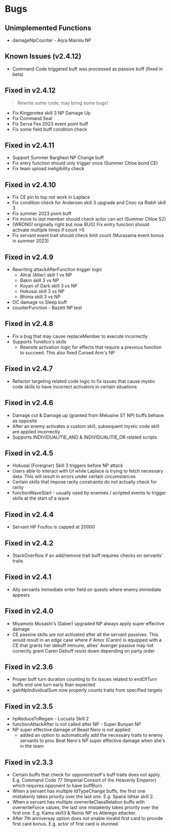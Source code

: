 # Bugs

## Unimplemented Functions

- damageNpCounter - Aŋra Mainiiu NP

## Known Issues (v2.4.12)

- Command Code triggered buff was processed as passive buff (fixed in beta)

## Fixed in v2.4.12

> Rewrite some code, may bring some bugs!

- Fix Kingprotea skill 3 NP Damage Up
- Fix Command Seal
- Fix Serva Fes 2023 event point buff
- Fix some field buff condition check

## Fixed in v2.4.11

- Support Summer Barghest NP Change buff
- Fix entry function should only trigger once (Summer Chloe bond CE)
- Fix team upload ineligibility check

## Fixed in v2.4.10

- Fix CE pin to top not work in Laplace
- Fix condition check for Andersen skill 3 upgrade and Cnoc na Riabh skill 3
- Fix summer 2023 point buff
- Fix move to last member should check actor can act (Summer Chloe S2)
- [WRONG! originally right but now BUG] Fix entry function should activate multiple times if count >0
- Fix servant event trait should check limit count (Murasama event bonus in summer 2023)

## Fixed in v2.4.9

- Rewriting attackAfterFunction trigger logic
  - Altrai (Alter) skill 1 vs NP
  - Bakin skill 3 vs NP
  - Koyan of Dark skill 3 vs NP
  - Hokusai skill 3 vs NP
  - Bhima skill 3 vs NP
- OC damage vs Sleep buff
- counterFunction - Bazett NP test

## Fixed in v2.4.8

- Fix a bug that may cause replaceMember to execute incorrectly
- Supports Tonelico's skills
  - Rewrote activation logic for effects that require a previous function to succeed. This also fixed Cursed Arm's NP

## Fixed in v2.4.7

- Refactor targeting related code logic to fix issues that cause mystic code skills to have incorrect activators in certain situations

## Fixed in v2.4.6

- Damage cut & Damage up (granted from Melusine ST NP) buffs behave as opposite
- After an enemy activates a custom skill, subsequent mystic code skill are applied incorrectly
- Supports INDIVIDUALITIE_AND & INDIVIDUALITIE_OR related scripts

## Fixed in v2.4.5

- Hokusai (Foreigner) Skill 3 triggers before NP attack
- Users able to interact with UI while Laplace is trying to fetch necessary data. This will result in errors under certain circumstances
- Certain skills that impose rarity constraints do not actually check for rarity
- functionWaveStart - usually used by enemies / scripted events to trigger skills at the start of a wave

## Fixed in v2.4.4

- Servant HP Foufou is capped at 20000

## Fixed in v2.4.2

- StackOverflow if an add/remove trait buff requires checks on servants' traits

## Fixed in v2.4.1

- Ally servants immediate enter field on quests where enemy immediate appears

## Fixed in v2.4.0

- Miyamoto Musashi's (Saber) upgraded NP always apply super effective damage
- CE passive skills are not activated after all the servant passives. This would result in an edge case where if Amor (Caren)
  is equipped with a CE that grants her debuff immune, allies' Avenger passive may not correctly grant Caren Debuff resist down
  depending on party order

## Fixed in v2.3.6

- Proper buff turn duration counting to fix issues related to endOfTurn buffs end one turn early than expected
- gainNpIndividualSum now properly counts traits from specified targets

## Fixed in v2.3.5

- hpReduceToRegain - Locusta Skill 2
- functionAttackAfter is not called after NP - Super Bunyan NP
- NP super effective damage of Beast Nero is not applied
  - added an option to automatically add the necessary traits to enemy servants to proc Beat Nero's NP super effective damage when she's in the team

## Fixed in v2.3.3

- Certain buffs that check for opponent/self's buff traits does not apply.
  E.g. Command Code 77 (Imperial Consort of the Heavenly Emperor) which requires
  opponent to have buffBurn.
- When a servant has multiple tdTypeChange buffs, the first one mistakenly takes priority over the last one.
  E.g. Space Ishtar skill 2.
- When a servant has multiple overwriteClassRelation buffs with overwriteForce values,
  the last one mistakenly takes priority over the first one.
  E.g. Kama skill3 & Reinis NP vs Atlerego attacker.
- After 7th anniversay option does not enable invalid first card to provide first card bonus.
  E.g. actor of first card is stunned.
